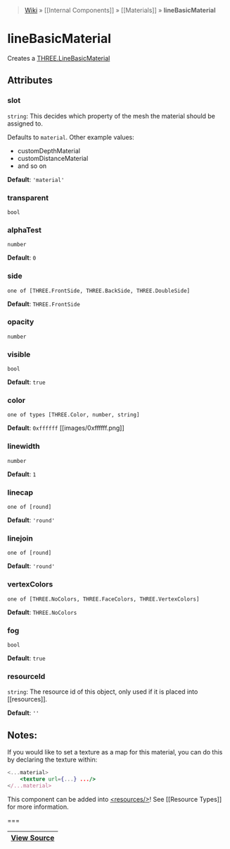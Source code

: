 > [Wiki](Home) » [[Internal Components]] » [[Materials]] » **lineBasicMaterial**

# lineBasicMaterial

Creates a [THREE.LineBasicMaterial](http://threejs.org/docs/#Reference/Materials/LineBasicMaterial)

## Attributes

### slot
``` string ```: This decides which property of the mesh the material should be assigned to.

Defaults to `material`. Other example values:
- customDepthMaterial
- customDistanceMaterial
- and so on

**Default**: `'material'`

### transparent
``` bool ```

### alphaTest
``` number ```

**Default**: `0`

### side
``` one of [THREE.FrontSide, THREE.BackSide, THREE.DoubleSide] ```

**Default**: `THREE.FrontSide`

### opacity
``` number ```

### visible
``` bool ```

**Default**: `true`

### color
``` one of types [THREE.Color, number, string] ```

**Default**: `0xffffff` [[images/0xffffff.png]]

### linewidth
``` number ```

**Default**: `1`

### linecap
``` one of [round] ```

**Default**: `'round'`

### linejoin
``` one of [round] ```

**Default**: `'round'`

### vertexColors
``` one of [THREE.NoColors, THREE.FaceColors, THREE.VertexColors] ```

**Default**: `THREE.NoColors`

### fog
``` bool ```

**Default**: `true`

### resourceId
``` string ```: The resource id of this object, only used if it is placed into [[resources]].

**Default**: `''`

## Notes:

If you would like to set a texture as a map for this material, 
you can do this by declaring the texture within:

```jsx
<...material>
    <texture url={...} .../>
</...material>
```

This component can be added into [&lt;resources/&gt;](resources)! See [[Resource Types]] for more information.

===

|**[View Source](../blob/master/src/lib/descriptors/Material/LineBasicMaterialDescriptor.js)**|
 ---|
